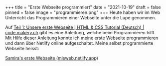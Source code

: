 +++
title = "Erste Webseite programmiert"
date = "2021-10-19"
draft = false
pinned = false
image = "programmieren.png"
+++
Heute haben wir im Web Unterricht das Programmieren einer Webseite unter die Lupe genommen. 

Auf [Teil 1: Unsere erste Webseite | HTML & CSS Tutorial (Deutsch) | code.makery.ch](https://code.makery.ch/de/library/html-css/part1/) gibt es eine Anleitung, welche beim Programmieren hilft. Mit Hilfe dieser Anleitung konnte ich meine erste Webseite programmieren und dann über Netlify online aufgeschaltet. Meine selbst programmierte Webseite heisst: 

[Samira's erste Webseite (misweb.netlify.app)](https://misweb.netlify.app/)